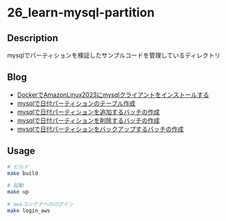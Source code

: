 # 26_learn-mysql-partition

## Description

mysqlでパーティションを検証したサンプルコードを管理しているディレクトリ

## Blog

- [DockerでAmazonLinux2023にmysqlクライアントをインストールする](https://yossi-note.com/install-mysql-client-on-amazon-linux-2023-with-docker/)
- [mysqlで日付パーティションのテーブル作成](https://yossi-note.com/creating-a-table-with-date-partition-in-mysql/)
- [mysqlで日付パーティションを追加するバッチの作成](https://yossi-note.com/creating-a-batch-to-add-date-partition-in-mysql/)
- [mysqlで日付パーティションを削除するバッチの作成](https://yossi-note.com/creating-a-batch-to-delete-date-partition-in-mysql/)
- [mysqlで日付パーティションをバックアップするバッチの作成](https://yossi-note.com/creating-a-batch-to-backup-date-partition-in-mysql/)

## Usage

```sh
# ビルド
make build

# 起動
make up

# awsコンテナへのログイン
make login_aws
```
